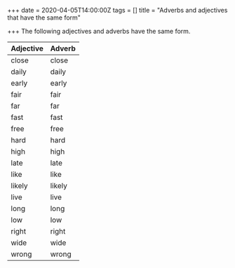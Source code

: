 +++
date = 2020-04-05T14:00:00Z
tags = []
title = "Adverbs and adjectives that have the same form"

+++
The following adjectives and adverbs have the same form.

| Adjective | Adverb |
| --- | --- |
| close | close |
| daily | daily |
| early | early |
| fair | fair |
| far | far |
| fast | fast |
| free | free |
| hard | hard |
| high | high |
| late | late |
| like | like |
| likely | likely |
| live | live |
| long | long |
| low | low |
| right | right |
| wide | wide |
| wrong | wrong |
